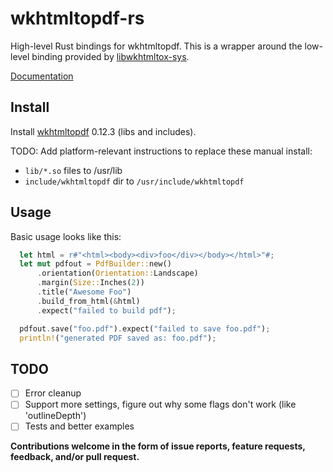 # wkhtmltopdf-rs
High-level Rust bindings for wkhtmltopdf. This is a wrapper around the low-level binding provided by [libwkhtmltox-sys](https://github.com/anowell/libwkhtmltox-sys).

[Documentation](https://anowell.github.io/wkhtmltopdf-rs/wkhtmltopdf/)

## Install

Install [wkhtmltopdf](http://wkhtmltopdf.org/downloads.html) 0.12.3 (libs and includes).

TODO: Add platform-relevant instructions to replace these manual install:
- `lib/*.so` files to /usr/lib
- `include/wkhtmltopdf` dir to `/usr/include/wkhtmltopdf`

## Usage

Basic usage looks like this:

```rust
  let html = r#"<html><body><div>foo</div></body></html>"#;
  let mut pdfout = PdfBuilder::new()
      .orientation(Orientation::Landscape)
      .margin(Size::Inches(2))
      .title("Awesome Foo")
      .build_from_html(&html)
      .expect("failed to build pdf");

  pdfout.save("foo.pdf").expect("failed to save foo.pdf");
  println!("generated PDF saved as: foo.pdf");
```

## TODO
- [ ] Error cleanup
- [ ] Support more settings, figure out why some flags don't work (like 'outlineDepth')
- [ ] Tests and better examples

**Contributions welcome in the form of issue reports, feature requests, feedback, and/or pull request.**
